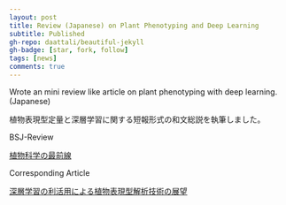 ```yaml
---
layout: post
title: Review (Japanese) on Plant Phenotyping and Deep Learning
subtitle: Published
gh-repo: daattali/beautiful-jekyll
gh-badge: [star, fork, follow]
tags: [news]
comments: true
---
```




Wrote an mini review like article on plant phenotyping with deep learning. (Japanese)

植物表現型定量と深層学習に関する短報形式の和文総説を執筆しました。

BSJ-Review

[植物科学の最前線](http://bsj.or.jp/jpn/general/bsj-review/)

Corresponding Article

[深層学習の利活用による植物表現型解析技術の展望](http://bsj.or.jp/jpn/general/BSJ-Review10B_99-107.pdf)